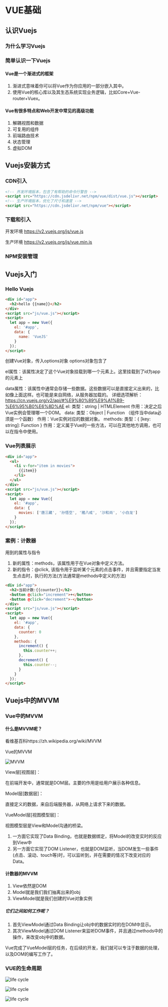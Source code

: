 # VUE基础

## 认识Vuejs

### 为什么学习Vuejs

### 简单认识一下Vuejs

#### Vue是一个渐进式的框架

1. 渐进式意味着你可以将Vue作为你应用的一部分嵌入其中。
2. 使用Vue的核心库以及其生态系统实现业务逻辑，比如Core+Vue-router+Vuex。

#### Vue有很多特点和Web开发中常见的高级功能

1. 解耦视图和数据
2. 可复用的组件
3. 前端路由技术
4. 状态管理
5. 虚拟DOM

## Vuejs安装方式

### CDN引入

```html
<!-- 开发环境版本，包含了有帮助的命令行警告 --> 
<script src="https://cdn.jsdelivr.net/npm/vue/dist/vue.js"></script>
<!-- 生产环境版本，优化了尺寸和速度 -->
<script src="https://cdn.jsdelivr.net/npm/vue"></script>
```

### 下载和引入

开发环境 https://v2.vuejs.org/js/vue.js

生产环境 https://v2.vuejs.org/js/vue.min.js

### NPM安装管理

## Vuejs入门

### Hello Vuejs

```html
<div id="app">
  <h2>hello {{name}}</h2>
</div>
<script src="js/vue.js"></script>
<script>
  let app = new Vue({
    el: '#app',
    data: {
      name: 'VueJS'
    }
  });
</script>
```

创建Vue对象，传入options对象
options对象包含了

el属性：该属性决定了这个Vue对象挂载到哪一个元素上。这里挂载到了id为app的元素上

data属性：该属性中通常会存储一些数据。这些数据可以是直接定义出来的，比如像上面这样。也可能是来自网络，从服务器加载的。
详细选项解析： https://cn.vuejs.org/v2/api/#%E9%80%89%E9%A1%B9-%E6%95%B0%E6%8D%AE
el: 
类型：string | HTMLElement
作用：决定之后Vue实例会管理哪一个DOM。
data: 
类型：Object | Function （组件当中data必须是一个函数）
作用：Vue实例对应的数据对象。
methods: 
类型：{ [key: string]: Function }
作用：定义属于Vue的一些方法，可以在其他地方调用，也可以在指令中使用。

### Vue列表展示

```html
<div id="app">
  <ul>
    <li v-for="item in movies">
      {{item}}
    </li>
  </ul>
</div>
<script src="js/vue.js"></script>
<script>
  let app = new Vue({
    el: '#app',
    data: {
      movies: ['唐三藏', '孙悟空', '猪八戒', '沙和尚', '小白龙']
    }
  });
</script>
```

### 案例：计数器

用到的属性与指令

1. 新的属性：methods，该属性用于在Vue对象中定义方法。
2. 新的指令：@click, 该指令用于监听某个元素的点击事件，并且需要指定当发生点击时，执行的方法(方法通常是methods中定义的方法)

```html
<div id="app">
  <h2>当前计数:{{counter}}</h2>
  <button @click="increment">+</button>
  <button @click="decrement">-</button>
</div>
<script src="js/vue.js"></script>
<script>
  let app = new Vue({
    el: '#app',
    data: {
      counter: 0
    },
    methods: {
      increment() {
        this.counter++;
      },
      decrement() {
        this.counter--;
      }
    }
  });
</script>
```



## Vuejs中的MVVM

### Vue中的MVVM

#### 什么是MVVM呢？

看维基百科https://zh.wikipedia.org/wiki/MVVM

Vue的MVVM

![MVVM](md/MVVM.png)

View层[视图层]：

在前端开发中，通常就是DOM层。主要的作用是给用户展示各种信息。

Model层[数据层]：

直接定义的数据，来自后端服务器，从网络上请求下来的数据。

VueModel层[视图模型层]：

视图模型层是View和Model沟通的桥梁。

1. 一方面它实现了Data Binding，也就是数据绑定，将Model的改变实时的反应到View中
2. 另一方面它实现了DOM Listener，也就是DOM监听，当DOM发生一些事件(点击、滚动、touch等)时，可以监听到，并在需要的情况下改变对应的Data。

#### 计数器的MVVM

1. View依然是DOM
2. Model就是我们我们抽离出来的obj
3. ViewModel就是我们创建的Vue对象实例

##### 它们之间如何工作呢？

1. 首先ViewModel通过Data Binding让obj中的数据实时的在DOM中显示。
2. 其次ViewModel通过DOM Listener来监听DOM事件，并且通过methods中的操作，来改变obj中的数据。

Vue完成了VueModel层的任务，在后续的开发，我们就可以专注于数据的处理，以及DOM的编写工作了。

### VUE的生命周期

![life cycle](md/VueJS_life_cycle.png)



![life cycle](md/VueJS_life_cycle2.png)



![life cycle](md/VueJS_life_cycle3.png)



